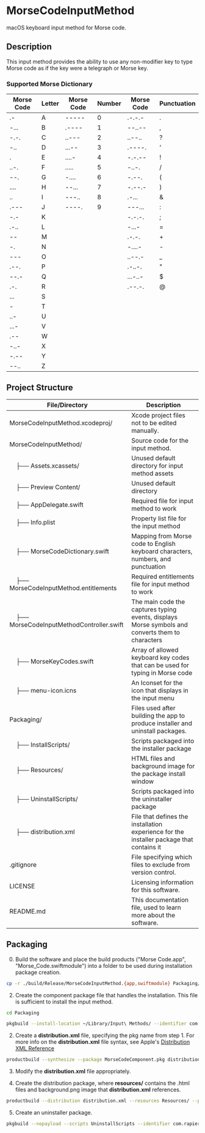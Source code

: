 # MorseCodeInputMethod
macOS keyboard input method for Morse code.

## Description
This input method provides the ability to use any non-modifier key to type Morse code as if the key were a telegraph or Morse key.

### Supported Morse Dictionary
| Morse Code | Letter | Morse Code | Number | Morse Code | Punctuation |
|------------|--------|------------|--------|------------|-------------|
| .-         | A      | -----      | 0      | .-.-.-     | .           |
| -...       | B      | .----      | 1      | --..--     | ,           |
| -.-.       | C      | ..---      | 2      | ..--..     | ?           |
| -..        | D      | ...--      | 3      | .----.     | '           |
| .          | E      | ....-      | 4      | -.-.--     | !           |
| ..-.       | F      | .....      | 5      | -..-.      | /           |
| --.        | G      | -....      | 6      | -.--.      | (           |
| ....       | H      | --...      | 7      | -.--.-     | )           |
| ..         | I      | ---..      | 8      | .-...      | &           |
| .---       | J      | ----.      | 9      | ---...     | :           |
| -.-        | K      |            |        | -.-.-.     | ;           |
| .-..       | L      |            |        | -...-      | =           |
| --         | M      |            |        | .-.-.      | +           |
| -.         | N      |            |        | -....-     | -           |
| ---        | O      |            |        | ..--.-     | _           |
| .--.       | P      |            |        | .-..-.     | "           |
| --.-       | Q      |            |        | ...-..-    | $           |
| .-.        | R      |            |        | .--.-.     | @           |
| ...        | S      |            |        |            |             |
| -          | T      |            |        |            |             |
| ..-        | U      |            |        |            |             |
| ...-       | V      |            |        |            |             |
| .--        | W      |            |        |            |             |
| -..-       | X      |            |        |            |             |
| -.--       | Y      |            |        |            |             |
| --..       | Z      |            |        |            |             |

## Project Structure

| File/Directory | Description |
|----------------|-------------|
| MorseCodeInputMethod.xcodeproj/ | Xcode project files not to be edited manually. |
| MorseCodeInputMethod/ | Source code for the input method. |
| &nbsp;&nbsp;&nbsp;&nbsp;├── Assets.xcassets/ | Unused default directory for input method assets |
| &nbsp;&nbsp;&nbsp;&nbsp;├── Preview Content/ | Unused default directory |
| &nbsp;&nbsp;&nbsp;&nbsp;├── AppDelegate.swift | Required file for input method to work |
| &nbsp;&nbsp;&nbsp;&nbsp;├── Info.plist | Property list file for the input method |
| &nbsp;&nbsp;&nbsp;&nbsp;├── MorseCodeDictionary.swift | Mapping from Morse code to English keyboard characters, numbers, and punctuation |
| &nbsp;&nbsp;&nbsp;&nbsp;├── MorseCodeInputMethod.entitlements | Required entitlements file for input method to work |
| &nbsp;&nbsp;&nbsp;&nbsp;├── MorseCodeInputMethodController.swift | The main code the captures typing events, displays Morse symbols and converts them to characters |
| &nbsp;&nbsp;&nbsp;&nbsp;├── MorseKeyCodes.swift | Array of allowed keyboard key codes that can be used for typing in Morse code |
| &nbsp;&nbsp;&nbsp;&nbsp;├── menu-icon.icns | An Iconset for the icon that displays in the input menu |
| Packaging/ | Files used after building the app to produce installer and uninstall packages. |
| &nbsp;&nbsp;&nbsp;&nbsp;├── InstallScripts/ | Scripts packaged into the installer package |
| &nbsp;&nbsp;&nbsp;&nbsp;├── Resources/ | HTML files and background image for the package install window |
| &nbsp;&nbsp;&nbsp;&nbsp;├── UninstallScripts/ | Scripts packaged into the uninstaller package |
| &nbsp;&nbsp;&nbsp;&nbsp;├── distribution.xml | File that defines the installation experience for the installer package that contains it |
| .gitignore | File specifying which files to exclude from version control. |
| LICENSE | Licensing information for this software. |
| README.md | This documentation file, used to learn more about the software. |

## Packaging

0. Build the software and place the build products ("Morse Code.app", "Morse_Code.swiftmodule") into a folder to be used during installation package creation.
```bash
cp -r ./build/Release/MorseCodeInputMethod.{app,swiftmodule} Packaging/install-files/
```

2. Create the component package file that handles the installation. This file is sufficient to install the input method.
```bash
cd Packaging
```
```bash
pkgbuild --install-location ~/Library/Input\ Methods/ --identifier com.rapierevite.inputmethod.MorseCodeInputMethod --version 1.0 --root install-files/ --scripts InstallScripts/ MorseCodeComponent.pkg
```

2. Create a **distribution.xml** file, specifying the pkg name from step 1. For more info on the **distribution.xml** file syntax, see Apple's [Distribution XML Reference](https://developer.apple.com/library/archive/documentation/DeveloperTools/Reference/DistributionDefinitionRef/Chapters/Distribution_XML_Ref.html#//apple_ref/doc/uid/TP40005370-CH100-SW20)
```bash
productbuild --synthesize --package MorseCodeComponent.pkg distribution.xml
```

3. Modify the **distribution.xml** file appropriately.

4. Create the distribution package, where **resources/** contains the .html files and background.png image that **distribution.xml** references.
```bash
productbuild --distribution distribution.xml --resources Resources/ --package-path . MorseCodeInputMethodInstaller.pkg
```

5. Create an uninstaller package.
```bash
pkgbuild --nopayload --scripts UninstallScripts --identifier com.rapierevite.inputmethod.MorseCodeInputMethod --version 1.0 MorseCodeInputMethodUninstaller.pkg
```
